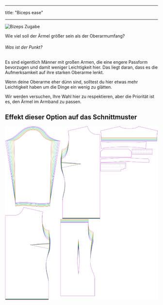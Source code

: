 - - -
title: "Biceps ease"
- - -

![Bizeps Zugabe](./bicepsease.svg)

Wie viel soll der Ärmel größer sein als der Oberarmumfang?

<Note>

###### Was ist der Punkt?

Es sind eigentlich Männer mit großen Armen, die eine engere Passform bevorzugen und damit weniger Leichtigkeit hier. Das liegt daran, dass es die Aufmerksamkeit auf ihre starken Oberarme lenkt.

Wenn deine Oberarme eher dünn sind, solltest du hier etwas mehr Leichtigkeit haben um die Dinge ein wenig zu glätten.

</Note>

<Warning>

Wir werden versuchen, Ihre Wahl hier zu respektieren, aber die Priorität ist es, den Ärmel im Armband zu passen.

</Warning>

## Effekt dieser Option auf das Schnittmuster

![Dieses Bild zeigt den Effekt dieser Option, indem es mehrere Varianten überlagert, die einen anderen Wert für diese Option haben](simone_bicepsease_sample.svg "Effect of this option on the pattern")

